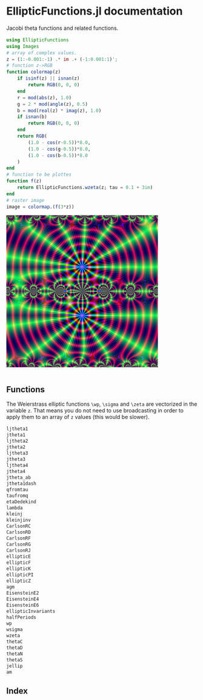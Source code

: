 # EllipticFunctions.jl documentation

Jacobi theta functions and related functions.


```julia
using EllipticFunctions
using Images
# array of complex values.
z = (1:-0.001:-1) .* im .+ (-1:0.001:1)';
# function z->RGB 
function colormap(z)
    if isinf(z) || isnan(z)
        return RGB(0, 0, 0)
    end
    r = mod(abs(z), 1.0)
    g = 2 * mod(angle(z), 0.5)
    b = mod(real(z) * imag(z), 1.0)
    if isnan(b)
        return RGB(0, 0, 0)
    end
    return RGB(
        (1.0 - cos(r-0.5))*8.0,
        (1.0 - cos(g-0.5))*8.0,
        (1.0 - cos(b-0.5))*8.0
    )
end
# function to be plottes
function f(z)
    return EllipticFunctions.wzeta(z; tau = 0.1 + 3im)
end
# raster image
image = colormap.(f(3*z))
```

![](./assets/zeta.png)

```@contents
```

## Functions

The Weierstrass elliptic functions ``\wp``, ``\sigma`` and ``\zeta`` 
are vectorized in the variable ``z``. That means you do not need to 
use broadcasting in order to apply them to an array of ``z`` values 
(this would be slower).

```@docs
ljtheta1
jtheta1
ljtheta2
jtheta2
ljtheta3
jtheta3
ljtheta4
jtheta4
jtheta_ab
jtheta1dash
qfromtau
taufromq
etaDedekind
lambda
kleinj
kleinjinv
CarlsonRC
CarlsonRD
CarlsonRF
CarlsonRG
CarlsonRJ
ellipticE
ellipticF
ellipticK
ellipticPI
ellipticZ
agm
EisensteinE2
EisensteinE4
EisensteinE6
ellipticInvariants
halfPeriods
wp
wsigma
wzeta
thetaC
thetaD
thetaN
thetaS
jellip
am
```

## Index

```@index
```